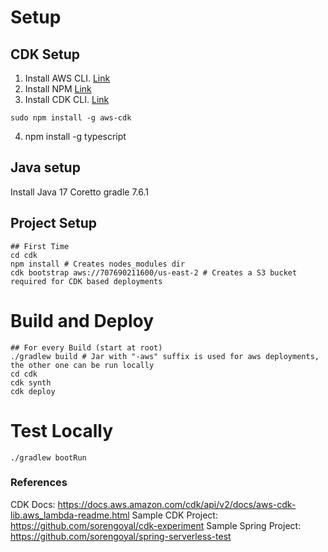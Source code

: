 # Setup

## CDK Setup
1. Install AWS CLI. [Link](https://aws.amazon.com/cli/)
2. Install NPM [Link](https://nodejs.org/en)
3. Install CDK CLI. [Link](https://docs.aws.amazon.com/cdk/v2/guide/work-with.html#work-with-prerequisites)
```shell
sudo npm install -g aws-cdk
```
4. npm install -g typescript

## Java setup
Install Java 17 Coretto
gradle 7.6.1

## Project Setup
```shell
## First Time
cd cdk
npm install # Creates nodes_modules dir
cdk bootstrap aws://707690211600/us-east-2 # Creates a S3 bucket required for CDK based deployments
```

# Build and Deploy
```shell
## For every Build (start at root)
./gradlew build # Jar with "-aws" suffix is used for aws deployments, the other one can be run locally
cd cdk
cdk synth
cdk deploy
```

# Test Locally
```shell
./gradlew bootRun
```


### References
CDK Docs: https://docs.aws.amazon.com/cdk/api/v2/docs/aws-cdk-lib.aws_lambda-readme.html
Sample CDK Project: https://github.com/sorengoyal/cdk-experiment
Sample Spring Project: https://github.com/sorengoyal/spring-serverless-test
